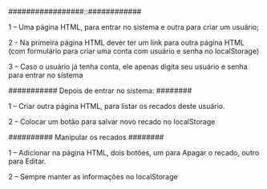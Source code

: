 #################::############

1 – Uma página HTML, para entrar no sistema
e outra para criar um usuário;

2 - Na primeira página HTML dever ter um link
para outra página HTML (com formulário para
criar uma conta com usuário e senha no
localStorage)

3 – Caso o usuário já tenha conta, ele apenas
digita seu usuário e senha para entrar no
sistema

###########  Depois de entrar no sistema:  ########

1 – Criar outra página HTML, para listar os
recados deste usuário.

2 – Colocar um botão para salvar novo
recado no localStorage

##########  Manipular os recados  ########

1 – Adicionar na página HTML, dois botões,
um para Apagar o recado, outro para
Editar.

2 – Sempre manter as informações no
localStorage
